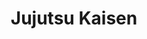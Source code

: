 ---
layout: lecteur.njk
tags : jjk

title : Jujutsu Kaisen 
episode : 23
saison : 1
iframe : https://dood.so/e/uhva3bkw2wmw

cc :  VostFr
---